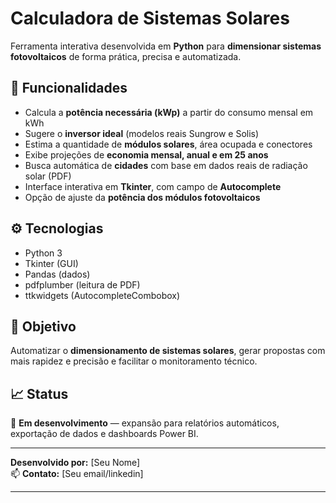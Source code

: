 # Calculadora de Sistemas Solares

Ferramenta interativa desenvolvida em **Python** para **dimensionar sistemas fotovoltaicos** de forma prática, precisa e automatizada.

## 📌 Funcionalidades
- Calcula a **potência necessária (kWp)** a partir do consumo mensal em kWh
- Sugere o **inversor ideal** (modelos reais Sungrow e Solis)
- Estima a quantidade de **módulos solares**, área ocupada e conectores
- Exibe projeções de **economia mensal, anual e em 25 anos**
- Busca automática de **cidades** com base em dados reais de radiação solar (PDF)
- Interface interativa em **Tkinter**, com campo de **Autocomplete**
- Opção de ajuste da **potência dos módulos fotovoltaicos**

## ⚙️ Tecnologias
- Python 3
- Tkinter (GUI)
- Pandas (dados)
- pdfplumber (leitura de PDF)
- ttkwidgets (AutocompleteCombobox)

## 🎯 Objetivo
Automatizar o **dimensionamento de sistemas solares**, gerar propostas com mais rapidez e precisão e facilitar o monitoramento técnico.

## 📈 Status
🚧 **Em desenvolvimento** — expansão para relatórios automáticos, exportação de dados e dashboards Power BI.

---

**Desenvolvido por:** [Seu Nome]  
📫 **Contato:** [Seu email/linkedin]

---
